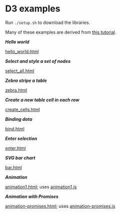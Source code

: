 # D3 examples

Run `./setup.sh` to download the libraries.

Many of these examples are derived from [this 
tutorial](http://code.hazzens.com/d3tut/lesson_1.html).


***Hello world***

[hello_world.html](hello_world.html)


***Select and style a set of nodes***

[select_all.html](select_all.html)


***Zebra stripe a table***

[zebra.html](zebra.html)


***Create a new table cell in each row***

[create_cells.html](create_cells.html)


***Binding data***

[bind.html](bind.html)


***Enter selection***

[enter.html](enter.html)


***SVG bar chart***

[bar.html](bar.html)



***Animation***

[animation1.html](animation1.html); uses [animation1.js](animation1.js)


***Animation with Promises***

[animation-promises.html](animation-promises.html); uses
[animation-promises.js](animation-promises.js)

